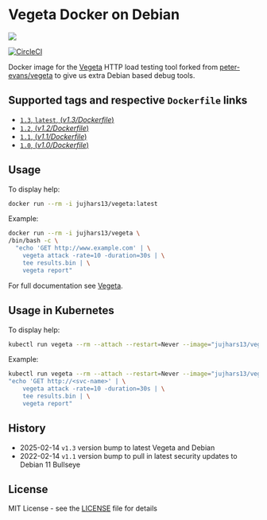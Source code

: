 # Vegeta Docker on Debian

[![](https://images.microbadger.com/badges/image/jujhars13/vegeta.svg)](https://microbadger.com/images/jujhars13/vegeta)

[![CircleCI](https://circleci.com/gh/jujhars13/vegeta-docker/tree/main.svg?style=svg)](https://circleci.com/gh/jujhars13/vegeta-docker/tree/main)

Docker image for the [Vegeta](https://github.com/tsenart/vegeta) HTTP load testing tool forked from [peter-evans/vegeta](https://hub.docker.com/r/peterevans/vegeta) to give us extra Debian based debug tools.

## Supported tags and respective `Dockerfile` links

- [`1.3`, `latest`, (_v1.3/Dockerfile_)](https://github.com/jujhars13/vegeta-docker/tree/v1.3/Dockerfile)
- [`1.2`, (_v1.2/Dockerfile_)](https://github.com/jujhars13/vegeta-docker/tree/v1.2/Dockerfile)
- [`1.1`, (_v1.1/Dockerfile_)](https://github.com/jujhars13/vegeta-docker/tree/v1.1/Dockerfile)
- [`1.0`, (_v1.0/Dockerfile_)](https://github.com/jujhars13/vegeta-docker/tree/v1.0/Dockerfile)

## Usage

To display help:

```bash
docker run --rm -i jujhars13/vegeta:latest
```

Example:

```bash
docker run --rm -i jujhars13/vegeta \
/bin/bash -c \
  "echo 'GET http://www.example.com' | \
    vegeta attack -rate=10 -duration=30s | \
    tee results.bin | \
    vegeta report"
```

For full documentation see [Vegeta](https://github.com/tsenart/vegeta).

## Usage in Kubernetes

To display help:

```bash
kubectl run vegeta --rm --attach --restart=Never --image="jujhars13/vegeta"
```

Example:

```bash
kubectl run vegeta --rm --attach --restart=Never --image="jujhars13/vegeta" -- sh -c \
"echo 'GET http://<svc-name>' | \
    vegeta attack -rate=10 -duration=30s | \
    tee results.bin | \
    vegeta report"
```

## History

- 2025-02-14 `v1.3` version bump to latest Vegeta and Debian
- 2022-02-14 `v1.1` version bump to pull in latest security updates to Debian 11 Bullseye

## License

MIT License - see the [LICENSE](LICENSE) file for details
